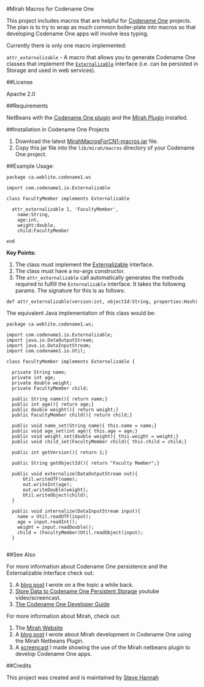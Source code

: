 #Mirah Macros for Codename One

This project includes macros that are helpful for [Codename One](http://www.codenameone.com) projects.  The plan is to try to wrap as much common boiler-plate into macros so that developing Codename One apps will involve less typing.

Currently there is only one macro implemented:

`attr_externalizable` - A macro that allows you to generate Codename One classes that implement the [`Externalizable`](https://codenameone.googlecode.com/svn/trunk/CodenameOne/javadoc/com/codename1/io/Externalizable.html) interface (i.e. can be persisted in Storage and used in web services).

##License

Apache 2.0

##Requirements

NetBeans with the [Codename One plugin](http://www.codenameone.com) and the [Mirah Plugin](https://github.com/shannah/mirah-nbm) installed.

##Installation in Codename One Projects

1. Download the latest [MirahMacrosForCN1-macros.jar](https://github.com/shannah/MirahMacrosForCodenameOne/releases/tag/0.1.0) file.
2. Copy this jar file into the `lib/mirah/macros` directory of your Codename One project.

##Example Usage:

~~~
package ca.weblite.codename1.ws

import com.codename1.io.Externalizable

class FacultyMember implements Externalizable
  
  attr_externalizable 1, 'FacultyMember',
    name:String,
    age:int, 
    weight:double,
    child:FacultyMember
    
end
~~~

**Key Points:**

1. The class must implement the [Externalizable](https://codenameone.googlecode.com/svn/trunk/CodenameOne/javadoc/com/codename1/io/Externalizable.html) interface.
2. The class must have a no-args constructor.
3. The `attr_externalizable` call automatically generates the methods required to fulfill the `Externalizable` interface.  It takes the following params.  The signature for this is as follows:

 ~~~
 def attr_externalizable(version:int, objectId:String, properties:Hash)
 ~~~

The equivalent Java implementation of this class would be:

~~~
package ca.weblite.codename1.ws;

import com.codename1.io.Externalizable;
import java.io.DataOutputStream;
import java.io.DataInputStream;
import com.codename1.io.Util;

class FacultyMember implements Externalizable {
  
  private String name;
  private int age;
  private double weight;
  private FacultyMember child;
  
  public String name(){ return name;}
  public int age(){ return age;}
  public double weight(){ return weight;}
  public FacultyMember child(){ return child;}
  
  public void name_set(String name){ this.name = name;}
  public void age_set(int age){ this.age = age;}
  public void weight_set(double weight){ this.weight = weight;}
  public void child_set(FacultyMember child){ this.child = child;}
  
  public int getVersion(){ return 1;}
  
  public String getObjectId(){ return "Faculty Member";}
  
  public void externalize(DataOutputStream out){
      Util.writeUTF(name);
      out.writeInt(age);
      out.writeDouble(weight);
      Util.writeObject(child);
  } 
  
  public void internalize(DataInputStream input){
    name = Util.readUTF(input);
    age = input.readInt();
    weight = input.readDouble();
    child = (FacultyMember)Util.readObject(input);
  }
  
~~~

##See Also

For more information about Codename One persistence and the Externalizable interface check out:

1. A [blog post](http://sjhannah.com/blog/?p=234) I wrote on a the topic a while back.
2. [Store Data to Codename One Persistent Storage](https://www.youtube.com/watch?v=Q85K-nSbc_k) youtube video/screencast.
3. [The Codename One Developer Guide](http://www.codenameone.com/developer-guide.html)

For more information about Mirah, check out:

1. The [Mirah Website](http://www.mirah.org)
2. A [blog post](http://sjhannah.com/blog/?p=331) I wrote about Mirah development in Codename One using the Mirah Netbeans Plugin.
3. A [screencast](https://www.youtube.com/watch?v=uGgppdsMCjA) I made showing the use of the Mirah netbeans plugin to develop Codename One apps.

##Credits

This project was created and is maintained by [Steve Hannah](http://sjhannah.com)
